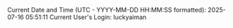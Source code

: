 Current Date and Time (UTC - YYYY-MM-DD HH:MM:SS formatted): 2025-07-16 05:51:11
Current User's Login: luckyaiman
